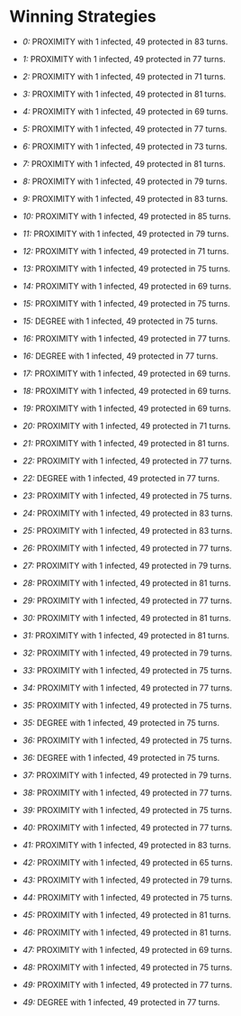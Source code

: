 # Winning Strategies

* _0:_ PROXIMITY with 1 infected, 49 protected in 83 turns.


* _1:_ PROXIMITY with 1 infected, 49 protected in 77 turns.


* _2:_ PROXIMITY with 1 infected, 49 protected in 71 turns.


* _3:_ PROXIMITY with 1 infected, 49 protected in 81 turns.


* _4:_ PROXIMITY with 1 infected, 49 protected in 69 turns.


* _5:_ PROXIMITY with 1 infected, 49 protected in 77 turns.


* _6:_ PROXIMITY with 1 infected, 49 protected in 73 turns.


* _7:_ PROXIMITY with 1 infected, 49 protected in 81 turns.


* _8:_ PROXIMITY with 1 infected, 49 protected in 79 turns.


* _9:_ PROXIMITY with 1 infected, 49 protected in 83 turns.


* _10:_ PROXIMITY with 1 infected, 49 protected in 85 turns.


* _11:_ PROXIMITY with 1 infected, 49 protected in 79 turns.


* _12:_ PROXIMITY with 1 infected, 49 protected in 71 turns.


* _13:_ PROXIMITY with 1 infected, 49 protected in 75 turns.


* _14:_ PROXIMITY with 1 infected, 49 protected in 69 turns.


* _15:_ PROXIMITY with 1 infected, 49 protected in 75 turns.


* _15:_ DEGREE with 1 infected, 49 protected in 75 turns.


* _16:_ PROXIMITY with 1 infected, 49 protected in 77 turns.


* _16:_ DEGREE with 1 infected, 49 protected in 77 turns.


* _17:_ PROXIMITY with 1 infected, 49 protected in 69 turns.


* _18:_ PROXIMITY with 1 infected, 49 protected in 69 turns.


* _19:_ PROXIMITY with 1 infected, 49 protected in 69 turns.


* _20:_ PROXIMITY with 1 infected, 49 protected in 71 turns.


* _21:_ PROXIMITY with 1 infected, 49 protected in 81 turns.


* _22:_ PROXIMITY with 1 infected, 49 protected in 77 turns.


* _22:_ DEGREE with 1 infected, 49 protected in 77 turns.


* _23:_ PROXIMITY with 1 infected, 49 protected in 75 turns.


* _24:_ PROXIMITY with 1 infected, 49 protected in 83 turns.


* _25:_ PROXIMITY with 1 infected, 49 protected in 83 turns.


* _26:_ PROXIMITY with 1 infected, 49 protected in 77 turns.


* _27:_ PROXIMITY with 1 infected, 49 protected in 79 turns.


* _28:_ PROXIMITY with 1 infected, 49 protected in 81 turns.


* _29:_ PROXIMITY with 1 infected, 49 protected in 77 turns.


* _30:_ PROXIMITY with 1 infected, 49 protected in 81 turns.


* _31:_ PROXIMITY with 1 infected, 49 protected in 81 turns.


* _32:_ PROXIMITY with 1 infected, 49 protected in 79 turns.


* _33:_ PROXIMITY with 1 infected, 49 protected in 75 turns.


* _34:_ PROXIMITY with 1 infected, 49 protected in 77 turns.


* _35:_ PROXIMITY with 1 infected, 49 protected in 75 turns.


* _35:_ DEGREE with 1 infected, 49 protected in 75 turns.


* _36:_ PROXIMITY with 1 infected, 49 protected in 75 turns.


* _36:_ DEGREE with 1 infected, 49 protected in 75 turns.


* _37:_ PROXIMITY with 1 infected, 49 protected in 79 turns.


* _38:_ PROXIMITY with 1 infected, 49 protected in 77 turns.


* _39:_ PROXIMITY with 1 infected, 49 protected in 75 turns.


* _40:_ PROXIMITY with 1 infected, 49 protected in 77 turns.


* _41:_ PROXIMITY with 1 infected, 49 protected in 83 turns.


* _42:_ PROXIMITY with 1 infected, 49 protected in 65 turns.


* _43:_ PROXIMITY with 1 infected, 49 protected in 79 turns.


* _44:_ PROXIMITY with 1 infected, 49 protected in 75 turns.


* _45:_ PROXIMITY with 1 infected, 49 protected in 81 turns.


* _46:_ PROXIMITY with 1 infected, 49 protected in 81 turns.


* _47:_ PROXIMITY with 1 infected, 49 protected in 69 turns.


* _48:_ PROXIMITY with 1 infected, 49 protected in 75 turns.


* _49:_ PROXIMITY with 1 infected, 49 protected in 77 turns.


* _49:_ DEGREE with 1 infected, 49 protected in 77 turns.


